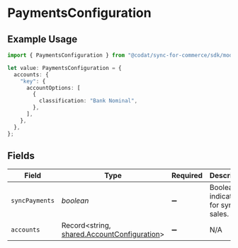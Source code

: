 # PaymentsConfiguration

## Example Usage

```typescript
import { PaymentsConfiguration } from "@codat/sync-for-commerce/sdk/models/shared";

let value: PaymentsConfiguration = {
  accounts: {
    "key": {
      accountOptions: [
        {
          classification: "Bank Nominal",
        },
      ],
    },
  },
};
```

## Fields

| Field                                                                                             | Type                                                                                              | Required                                                                                          | Description                                                                                       |
| ------------------------------------------------------------------------------------------------- | ------------------------------------------------------------------------------------------------- | ------------------------------------------------------------------------------------------------- | ------------------------------------------------------------------------------------------------- |
| `syncPayments`                                                                                    | *boolean*                                                                                         | :heavy_minus_sign:                                                                                | Boolean indicator for syncing sales.                                                              |
| `accounts`                                                                                        | Record<string, [shared.AccountConfiguration](../../../sdk/models/shared/accountconfiguration.md)> | :heavy_minus_sign:                                                                                | N/A                                                                                               |